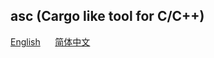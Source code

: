 ## asc (Cargo like tool for C/C++)

[English](asc_bin/README.md)
&nbsp;&nbsp;&nbsp;&nbsp;
[简体中文](asc_bin/README.zh-CN.md)
